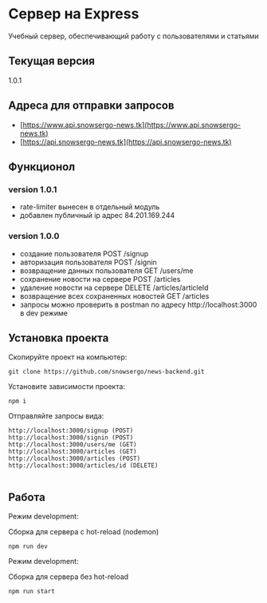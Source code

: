 # Сервер на Express
Учебный сервер,  обеспечивающий работу с пользователями и статьями

## Текущая версия
1.0.1

## Адреса для отправки запросов
- [https://www.api.snowsergo-news.tk](https://www.api.snowsergo-news.tk)
- [https://api.snowsergo-news.tk](https://api.snowsergo-news.tk)

## Функционол

### version 1.0.1
- rate-limiter вынесен в отдельный модуль
- добавлен публичный ip адрес 84.201.169.244

### version 1.0.0
- создание пользователя POST /signup
- авторизация пользователя POST /signin
- возвращение данных пользователя GET /users/me
- сохранение новости на сервере POST /articles
- удаление новости на сервере DELETE /articles/articleId
- возвращение всех сохраненных новостей GET /articles
- запросы можно проверить в postman по адресу http://localhost:3000 в dev режиме

## Установка проекта

Скопируйте проект на компьютер:

```
git clone https://github.com/snowsergo/news-backend.git
```

Установите зависимости проекта:

```
npm i
```

Отправляйте запросы вида:

```
http://localhost:3000/signup (POST)
http://localhost:3000/signin (POST)
http://localhost:3000/users/me (GET)
http://localhost:3000/articles (GET)
http://localhost:3000/articles (POST)
http://localhost:3000/articles/id (DELETE)


```

## Работа

Режим development:

Сборка для сервера c hot-reload (nodemon)

```
npm run dev
```

Режим development:

Сборка для сервера без hot-reload

```
npm run start
```
